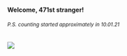 #### Welcome, 471st stranger!

###### <sup>P.S. counting started approximately in 10.01.21</sup>

<img src="https://kraftwerk28.pp.ua/vcnt.png"></img>
